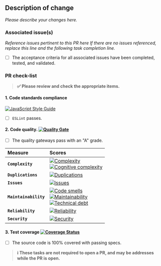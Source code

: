## Description of change

_Please describe your changes here._

### Associated issue(s)

_Reference issues pertinent to this PR here If there are no issues referenced,
replace this line and the following task completion line._

- [ ] The acceptance criteria for all associated issues have been completed, tested, and validated.

### PR check-list

> **:white_check_mark: Please review and check the appropriate items.**

#### 1. **Code standards compliance**
[![JavaScript Style Guide](https://cdn.rawgit.com/feross/standard/master/badge.svg)](https://github.com/feross/standard)

- [ ] `ESLint` passes.

#### 2. **Code quality**. [![Quality Gate][sonar-gate-img]][sonar-gate-url]

- [ ] The quality gateways pass with an "A" grade.

| Measure  | Scores     |
|:---------|:-----------|
| **`Complexity`**      | [![Complexity][sonar-complexity-img]][sonar-complexity-url]<br>[![Cognitive complexity][sonar-cognitive-img]][sonar-cognitive-url] |
| **`Duplications`**    | [![Duplications][sonar-duplications-img]][sonar-duplications-url]  |
| **`Issues`**          | [![Issues][sonar-issues-img]][sonar-issues-url]                    |
| **`Maintainability`** | [![Code smells][sonar-code-smells-img]][sonar-code-smells-url]<br>[![Maintainability][sonar-maintainability-img]][sonar-maintainability-url]<br>[![Technical debt][sonar-tech-debt-img]][sonar-tech-debt-url] |
| **`Reliability`**     | [![Reliability][sonar-reliability-img]][sonar-reliability-url]     |
| **`Security`**        | [![Security][sonar-security-img]][sonar-security-url]              |

#### 3. **Test coverage** [![Coverage Status][codecov-image]][codecov-url]

- [ ] The source code is 100% covered with passing specs.

> **:information_source: These tasks are not required to open a PR, and may be addresses while the PR is open.**

[codecov-image]: https://codecov.io/gh/commonality/archetypes/branch/master/graph/badge.svg
[codecov-url]: https://codecov.io/gh/commonality/archetypes
[coveralls-img]: https://coveralls.io/repos/github/commonality/archetypes/badge.svg
[coveralls-url]: https://coveralls.io/github/commonality/archetypes
[sonar-code-smells-img]: http://sonarcloud.io/api/badges/measure?key=commonality:archetypes&metric=code_smells
[sonar-code-smells-url]: https://sonarcloud.io/component_measures/metric/code_smells/list?id=commonality:archetypes
[sonar-cognitive-img]: http://sonarcloud.io/api/badges/measure?key=commonality:archetypes&metric=cognitive_complexity
[sonar-cognitive-url]: https://sonarcloud.io/component_measures/metric/cognitive_complexity/list?id=commonality:archetypes
[sonar-complexity-img]: http://sonarcloud.io/api/badges/measure?key=commonality:archetypes&metric=function_complexity
[sonar-complexity-url]: https://sonarcloud.io/component_measures/domain/Complexity?id=commonality:archetypes
[sonar-coverage-img]: http://sonarcloud.io/api/badges/measure?key=commonality:archetypes&metric=coverage
[sonar-coverage-url]: https://sonarcloud.io/component_measures/domain/Coverage?id=commonality:archetypes
[sonar-duplications-img]: http://sonarcloud.io/api/badges/measure?key=commonality:archetypes&metric=duplicated_line_density
[sonar-duplications-url]: https://sonarcloud.io/component_measures/domain/Duplications?id=commonality:archetypes
[sonar-gate-img]: http://sonarcloud.io/api/badges/gate?key=commonality:archetypes
[sonar-gate-url]: http://sonarcloud.io/dashboard/index/commonality:archetypes
[sonar-issues-img]: http://sonarcloud.io/api/badges/measure?key=commonality:archetypes&metric=blocker_violations
[sonar-issues-url]: https://sonarcloud.io/component_measures/domain/Issues?id=commonality:archetypes
[sonar-maintainability-img]: http://sonarcloud.io/api/badges/measure?key=commonality:archetypes&metric=new_maintainability_rating
[sonar-maintainability-url]: https://sonarcloud.io/component_measures/domain/Maintainability?id=commonality:archetypes
[sonar-reliability-img]: http://sonarcloud.io/api/badges/measure?key=commonality:archetypes&metric=new_reliability_rating
[sonar-reliability-url]: https://sonarcloud.io/component_measures/domain/Reliability?id=commonality:archetypes
[sonar-security-img]: http://sonarcloud.io/api/badges/measure?key=commonality:archetypes&metric=vulnerabilities
[sonar-security-url]: https://sonarcloud.io/component_measures/domain/Security?id=commonality:archetypes
[sonar-tech-debt-img]:  https://sonarcloud.io/api/badges/measure?key=commonality:archetypes&metric=sqale_debt_ratio
[sonar-tech-debt-url]: https://sonarcloud.io/component_measures/metric/sqale_index/list?id=commonality:archetypes
